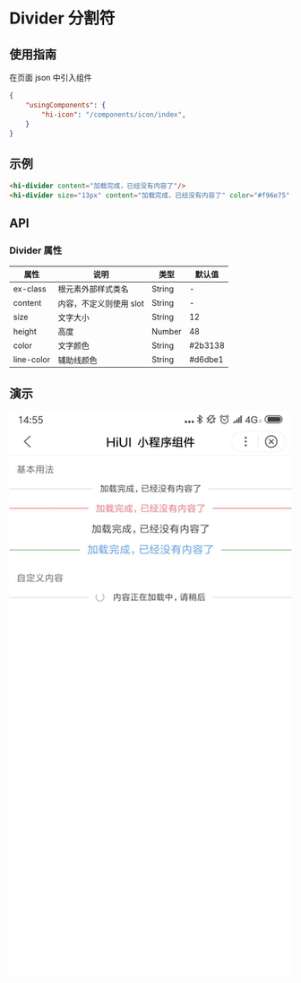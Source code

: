 # Divider 分割符  
## 使用指南  
在页面 json 中引入组件   

```json    
{
    "usingComponents": {
        "hi-icon": "/components/icon/index",
    }
} 
```  

## 示例      
```html
<hi-divider content="加载完成，已经没有内容了"/>
<hi-divider size="13px" content="加载完成，已经没有内容了" color="#f96e75" line-color="#f96e75"/>
```  

## API  
### Divider 属性     
| 属性 | 说明 | 类型 | 默认值 |
| --- | --- | --- | --- |
| ex-class | 根元素外部样式类名 | String | -  |
| content | 内容，不定义则使用 slot | String | - |
| size | 文字大小  | String | 12 |
| height | 高度 | Number | 48 |
| color | 文字颜色 | String | #2b3138 |
| line-color | 辅助线颜色 | String | #d6dbe1 |

## 演示
![layout](./images/10.png)
